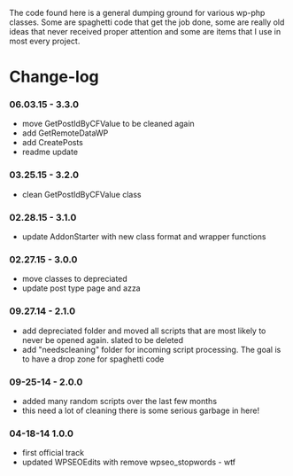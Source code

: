 The code found here is a general dumping ground for various wp-php classes. Some are spaghetti code that get the job done, some are really old ideas that never received proper attention and some are items that I use in most every project.

Change-log
==============

### 06.03.15 - 3.3.0
- move GetPostIdByCFValue to be cleaned again
- add GetRemoteDataWP
- add CreatePosts
- readme update

### 03.25.15 - 3.2.0
- clean GetPostIdByCFValue class

### 02.28.15 - 3.1.0
- update AddonStarter with new class format and wrapper functions

### 02.27.15 - 3.0.0
- move classes to depreciated
- update post type page and azza

### 09.27.14 - 2.1.0
- add depreciated folder and moved all scripts that are most likely to never be opened again. slated to be deleted
- add "needscleaning" folder for incoming script processing. The goal is to have a drop zone for spaghetti code

### 09-25-14 - 2.0.0
- added many random scripts over the last few months
- this need a lot of cleaning there is some serious garbage in here!

### 04-18-14 1.0.0
- first official track
- updated WPSEOEdits with remove wpseo_stopwords - wtf
